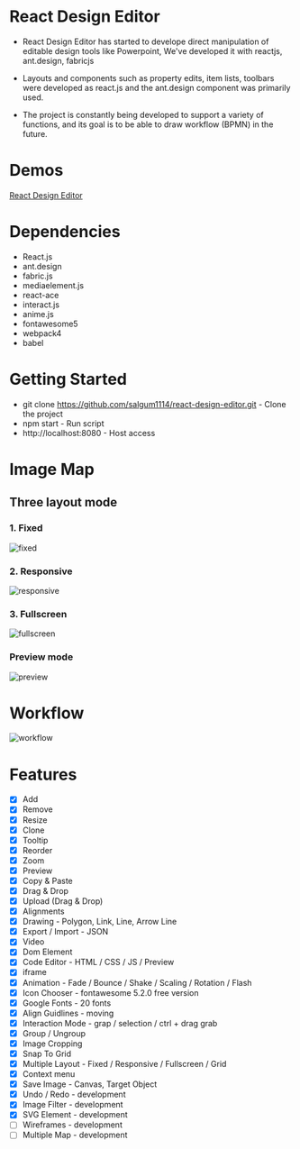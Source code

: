 # React Design Editor
- React Design Editor has started to develope direct manipulation of editable design tools like Powerpoint, We've developed it with reactjs, ant.design, fabricjs

- Layouts and components such as property edits, item lists, toolbars were developed as react.js and the ant.design component was primarily used.

- The project is constantly being developed to support a variety of functions, and its goal is to be able to draw workflow (BPMN) in the future.

# Demos
[React Design Editor](https://salgum1114.github.io/react-design-editor/)

# Dependencies
- React.js
- ant.design
- fabric.js
- mediaelement.js
- react-ace
- interact.js
- anime.js
- fontawesome5
- webpack4
- babel

# Getting Started
- git clone https://github.com/salgum1114/react-design-editor.git - Clone the project
- npm start - Run script
- http://localhost:8080 - Host access

# Image Map
## Three layout mode
### 1. Fixed
![fixed](https://user-images.githubusercontent.com/19975642/55678049-6aff6180-592e-11e9-8b29-8e1d60df178a.PNG)

### 2. Responsive
![responsive](https://user-images.githubusercontent.com/19975642/55678050-6cc92500-592e-11e9-8a57-c82d371e4be1.PNG)

### 3. Fullscreen
![fullscreen](https://user-images.githubusercontent.com/19975642/55678051-6dfa5200-592e-11e9-9b9e-b8d8ee3ccb08.PNG)

### Preview mode
![preview](https://user-images.githubusercontent.com/19975642/55678052-6fc41580-592e-11e9-9958-9a9be8239bd7.PNG)

# Workflow
![workflow](https://user-images.githubusercontent.com/19975642/55678053-718dd900-592e-11e9-9996-cce9b46d8433.PNG)

# Features
- [x] Add
- [x] Remove
- [x] Resize
- [x] Clone
- [x] Tooltip
- [x] Reorder
- [x] Zoom
- [x] Preview
- [x] Copy & Paste
- [x] Drag & Drop
- [x] Upload (Drag & Drop)
- [x] Alignments
- [x] Drawing - Polygon, Link, Line, Arrow Line
- [x] Export / Import - JSON
- [x] Video
- [x] Dom Element
- [x] Code Editor - HTML / CSS / JS / Preview
- [x] iframe
- [x] Animation - Fade / Bounce / Shake / Scaling / Rotation / Flash
- [x] Icon Chooser - fontawesome 5.2.0 free version
- [x] Google Fonts - 20 fonts
- [x] Align Guidlines - moving
- [x] Interaction Mode - grap / selection / ctrl + drag grab
- [x] Group / Ungroup
- [x] Image Cropping
- [x] Snap To Grid
- [x] Multiple Layout - Fixed / Responsive / Fullscreen / Grid
- [x] Context menu
- [x] Save Image - Canvas, Target Object
- [x] Undo / Redo - development
- [x] Image Filter - development
- [x] SVG Element - development
- [ ] Wireframes - development
- [ ] Multiple Map - development

